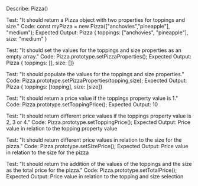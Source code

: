 Describe: Pizza()

Test: "It should return a Pizza object with two properties for toppings and size."
Code: const myPizza = new Pizza(["anchovies","pineapple"], "medium");
Expected Output: Pizza { toppings: ["anchovies", "pineapple"], size: "medium" }

Test: "It should set the values for the toppings and size properties as an empty array."
Code: Pizza.prototype.setPizzaProperties();
Expected Output: Pizza { toppings: [], size: []}

Test: "It should populate the values for the toppings and size properties."
Code: Pizza.prototype.setPizzaProperties(topping,size);
Expected Output: Pizza { toppings: [topping], size: [size]}

Test: "It should return a price value if the toppings property value is 1."
Code: Pizza.prototype.setToppingPrice();
Expected Output: 10

Test: "It should return different price values if the toppings property value is 2, 3 or 4."
Code: Pizza.prototype.setToppingPrice();
Expected Output: Price value in relation to the topping property value

Test: "It should return different price values in relation to the size for the pizza."
Code: Pizza.prototype.setSizePrice();
Expected Output: Price value in relation to the size for the pizza

Test: "It should return the addition of the values of the toppings and the size as the total price for the pizza."
Code: Pizza.prototype.setTotalPrice();
Expected Output: Price value in relation to the topping and size selection

